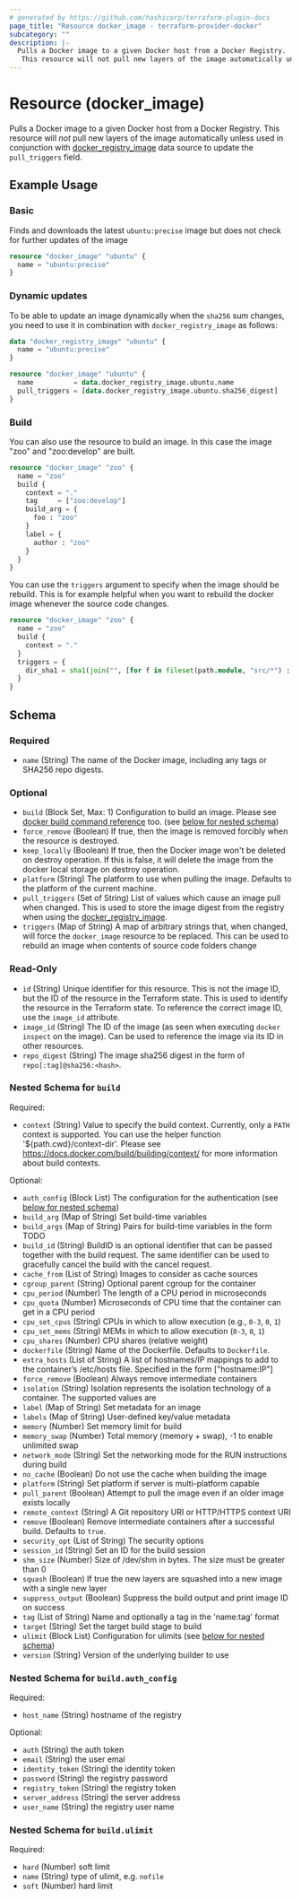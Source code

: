```yaml
---
# generated by https://github.com/hashicorp/terraform-plugin-docs
page_title: "Resource docker_image - terraform-provider-docker"
subcategory: ""
description: |-
  Pulls a Docker image to a given Docker host from a Docker Registry.
   This resource will not pull new layers of the image automatically unless used in conjunction with dockerregistryimage registry_image.md data source to update the pull_triggers field.
---
```

<!-- Bug: Type and Name are switched -->
# Resource (docker_image)

Pulls a Docker image to a given Docker host from a Docker Registry.
 This resource will *not* pull new layers of the image automatically unless used in conjunction with [docker_registry_image](registry_image.md) data source to update the `pull_triggers` field.

## Example Usage

### Basic

Finds and downloads the latest `ubuntu:precise` image but does not check
for further updates of the image

```terraform
resource "docker_image" "ubuntu" {
  name = "ubuntu:precise"
}
```

### Dynamic updates

To be able to update an image dynamically when the `sha256` sum changes,
you need to use it in combination with `docker_registry_image` as follows:

```terraform
data "docker_registry_image" "ubuntu" {
  name = "ubuntu:precise"
}

resource "docker_image" "ubuntu" {
  name          = data.docker_registry_image.ubuntu.name
  pull_triggers = [data.docker_registry_image.ubuntu.sha256_digest]
}
```

### Build

You can also use the resource to build an image.
In this case the image "zoo" and "zoo:develop" are built.

```terraform
resource "docker_image" "zoo" {
  name = "zoo"
  build {
    context = "."
    tag     = ["zoo:develop"]
    build_arg = {
      foo : "zoo"
    }
    label = {
      author : "zoo"
    }
  }
}
```

You can use the `triggers` argument to specify when the image should be rebuild. This is for example helpful when you want to rebuild the docker image whenever the source code changes.

```terraform
resource "docker_image" "zoo" {
  name = "zoo"
  build {
    context = "."
  }
  triggers = {
    dir_sha1 = sha1(join("", [for f in fileset(path.module, "src/*") : filesha1(f)]))
  }
}
```

<!-- schema generated by tfplugindocs -->
## Schema

### Required

- `name` (String) The name of the Docker image, including any tags or SHA256 repo digests.

### Optional

- `build` (Block Set, Max: 1) Configuration to build an image. Please see [docker build command reference](https://docs.docker.com/engine/reference/commandline/build/#options) too. (see [below for nested schema](#nestedblock--build))
- `force_remove` (Boolean) If true, then the image is removed forcibly when the resource is destroyed.
- `keep_locally` (Boolean) If true, then the Docker image won't be deleted on destroy operation. If this is false, it will delete the image from the docker local storage on destroy operation.
- `platform` (String) The platform to use when pulling the image. Defaults to the platform of the current machine.
- `pull_triggers` (Set of String) List of values which cause an image pull when changed. This is used to store the image digest from the registry when using the [docker_registry_image](../data-sources/registry_image.md).
- `triggers` (Map of String) A map of arbitrary strings that, when changed, will force the `docker_image` resource to be replaced. This can be used to rebuild an image when contents of source code folders change

### Read-Only

- `id` (String) Unique identifier for this resource. This is not the image ID, but the ID of the resource in the Terraform state. This is used to identify the resource in the Terraform state. To reference the correct image ID, use the `image_id` attribute.
- `image_id` (String) The ID of the image (as seen when executing `docker inspect` on the image). Can be used to reference the image via its ID in other resources.
- `repo_digest` (String) The image sha256 digest in the form of `repo[:tag]@sha256:<hash>`.

<a id="nestedblock--build"></a>
### Nested Schema for `build`

Required:

- `context` (String) Value to specify the build context. Currently, only a `PATH` context is supported. You can use the helper function '${path.cwd}/context-dir'. Please see https://docs.docker.com/build/building/context/ for more information about build contexts.

Optional:

- `auth_config` (Block List) The configuration for the authentication (see [below for nested schema](#nestedblock--build--auth_config))
- `build_arg` (Map of String) Set build-time variables
- `build_args` (Map of String) Pairs for build-time variables in the form TODO
- `build_id` (String) BuildID is an optional identifier that can be passed together with the build request. The same identifier can be used to gracefully cancel the build with the cancel request.
- `cache_from` (List of String) Images to consider as cache sources
- `cgroup_parent` (String) Optional parent cgroup for the container
- `cpu_period` (Number) The length of a CPU period in microseconds
- `cpu_quota` (Number) Microseconds of CPU time that the container can get in a CPU period
- `cpu_set_cpus` (String) CPUs in which to allow execution (e.g., `0-3`, `0`, `1`)
- `cpu_set_mems` (String) MEMs in which to allow execution (`0-3`, `0`, `1`)
- `cpu_shares` (Number) CPU shares (relative weight)
- `dockerfile` (String) Name of the Dockerfile. Defaults to `Dockerfile`.
- `extra_hosts` (List of String) A list of hostnames/IP mappings to add to the container’s /etc/hosts file. Specified in the form ["hostname:IP"]
- `force_remove` (Boolean) Always remove intermediate containers
- `isolation` (String) Isolation represents the isolation technology of a container. The supported values are
- `label` (Map of String) Set metadata for an image
- `labels` (Map of String) User-defined key/value metadata
- `memory` (Number) Set memory limit for build
- `memory_swap` (Number) Total memory (memory + swap), -1 to enable unlimited swap
- `network_mode` (String) Set the networking mode for the RUN instructions during build
- `no_cache` (Boolean) Do not use the cache when building the image
- `platform` (String) Set platform if server is multi-platform capable
- `pull_parent` (Boolean) Attempt to pull the image even if an older image exists locally
- `remote_context` (String) A Git repository URI or HTTP/HTTPS context URI
- `remove` (Boolean) Remove intermediate containers after a successful build. Defaults to `true`.
- `security_opt` (List of String) The security options
- `session_id` (String) Set an ID for the build session
- `shm_size` (Number) Size of /dev/shm in bytes. The size must be greater than 0
- `squash` (Boolean) If true the new layers are squashed into a new image with a single new layer
- `suppress_output` (Boolean) Suppress the build output and print image ID on success
- `tag` (List of String) Name and optionally a tag in the 'name:tag' format
- `target` (String) Set the target build stage to build
- `ulimit` (Block List) Configuration for ulimits (see [below for nested schema](#nestedblock--build--ulimit))
- `version` (String) Version of the underlying builder to use

<a id="nestedblock--build--auth_config"></a>
### Nested Schema for `build.auth_config`

Required:

- `host_name` (String) hostname of the registry

Optional:

- `auth` (String) the auth token
- `email` (String) the user emal
- `identity_token` (String) the identity token
- `password` (String) the registry password
- `registry_token` (String) the registry token
- `server_address` (String) the server address
- `user_name` (String) the registry user name


<a id="nestedblock--build--ulimit"></a>
### Nested Schema for `build.ulimit`

Required:

- `hard` (Number) soft limit
- `name` (String) type of ulimit, e.g. `nofile`
- `soft` (Number) hard limit
